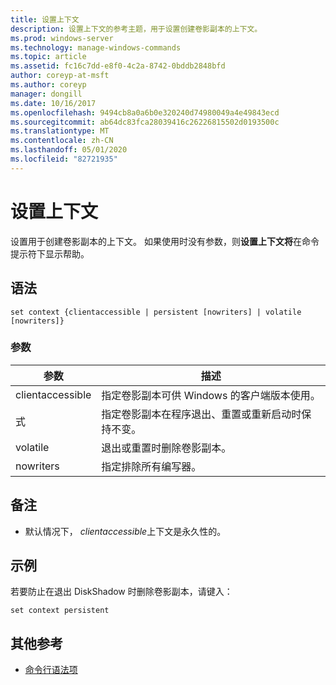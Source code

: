 ```yaml
---
title: 设置上下文
description: 设置上下文的参考主题，用于设置创建卷影副本的上下文。
ms.prod: windows-server
ms.technology: manage-windows-commands
ms.topic: article
ms.assetid: fc16c7dd-e8f0-4c2a-8742-0bddb2848bfd
author: coreyp-at-msft
ms.author: coreyp
manager: dongill
ms.date: 10/16/2017
ms.openlocfilehash: 9494cb8a0a6b0e320240d74980049a4e49843ecd
ms.sourcegitcommit: ab64dc83fca28039416c26226815502d0193500c
ms.translationtype: MT
ms.contentlocale: zh-CN
ms.lasthandoff: 05/01/2020
ms.locfileid: "82721935"
---
```

# <a name="set-contex"></a>设置上下文

设置用于创建卷影副本的上下文。 如果使用时没有参数，则**设置上下文将**在命令提示符下显示帮助。



## <a name="syntax"></a>语法

```
set context {clientaccessible | persistent [nowriters] | volatile [nowriters]}
```

### <a name="parameters"></a>参数

|参数|描述|
|---------|-----------|
|clientaccessible|指定卷影副本可供 Windows 的客户端版本使用。|
|式|指定卷影副本在程序退出、重置或重新启动时保持不变。|
|volatile|退出或重置时删除卷影副本。|
|nowriters|指定排除所有编写器。|

## <a name="remarks"></a>备注

-   默认情况下， *clientaccessible*上下文是永久性的。

## <a name="examples"></a>示例

若要防止在退出 DiskShadow 时删除卷影副本，请键入：
```
set context persistent
```

## <a name="additional-references"></a>其他参考

- [命令行语法项](command-line-syntax-key.md)